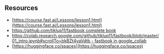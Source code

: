 ## Resources

- [https://course.fast.ai/Lessons/lesson1.html](https://course.fast.ai/Lessons/lesson1.html)
- [https://github.com/tiklup11/fastbook complete book](https://github.com/tiklup11/fastbook)
- [https://colab.research.google.com/github/tiklup11/fastbook/blob/master/01_intro.ipynb#scrollTo=bkBZt4yaVdtb - fastbook in google_collab](https://colab.research.google.com/github/tiklup11/fastbook/blob/master/01_intro.ipynb#scrollTo=bkBZt4yaVdtb)
- [https://huggingface.co/spaces](https://huggingface.co/spaces)
